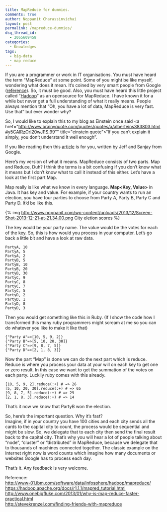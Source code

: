 ```yaml
---
title: MapReduce for dummies.
comments: true
author: Noppanit Charassinvichai
layout: post
permalink: /mapreduce-dummies/
dsq_thread_id:
  - 2065609458
categories:
  - Knowledges
tags:
  - big-data
  - map reduce
---
```

If you are a programmer or work in IT organisations. You must have heard the term &#8220;MapReduce&#8221; at some point. Some of you might be like myself, wondering what does it mean. It&#8217;s coined by very smart people from Google ([reference][1]). So, it must be good. Also, you must have heard this little project called &#8220;[Hadoop][2]&#8221; as an opensource for MapReduce. I have known it for a while but never get a full understanding of what it really means. People always mention that &#8220;Oh, you have a lot of data, MapReduce is very fast. Use that&#8221; but ever wonder why? 

So, I would like to explain this to my blog as Einstein once said <a href="http://www.brainyquote.com/quotes/quotes/a/alberteins383803.html#y5CAlRzOrI20wJPS.99"" title="einstein quote">&#8220;If you can&#8217;t explain it simply, you don&#8217;t understand it well enough&#8221;</a>. 

If you like reading then this [article][3] is for you, written by Jeff and Sanjay from Google.

Here&#8217;s my version of what it means. MapReduce consists of two parts. Map and Reduce, Duh? I think the terms is a bit confusing if you don&#8217;t know what it means but I don&#8217;t know what to call it instead of this either. Let&#8217;s have a look at the first part Map. 

Map really is like what we know in every language. **Map<Key, Value>** in Java. It has key and value. For example, if your country wants to run an election, you have four parties to choose from Party A, Party B, Party C and Party D. It&#8217;d be like this.

{% img http://www.noppanit.com/wp-content/uploads/2013/12/Screen-Shot-2013-12-21-at-21.34.00.png City eletion scores %}

The key would be your party name. The value would be the votes for each of the key. So, this is how would you process in your computer. Let&#8217;s go back a little bit and have a look at raw data.

```
PartyA, 10
PartyA, 5
PartyA, 2
PartyB, 5
PartyB, 10
PartyB, 20
PartyB, 30
PartyC, 9
PartyC, 8
PartyC, 7
PartyC, 5
PartyD, 2
PartyD, 1
PartyD, 8
PartyD, 3
```

Then you would get something like this in Ruby. (If I show the code how I transformed this many ruby programmers might scream at me so you can do whatever you like to make it like that)

```
{"Party A"=>[10, 5, 9, 2]}
{"Party B"=>[5, 10, 20, 30]}
{"Party C"=>[9, 8, 7, 5]}
{"Party D"=>[2, 1, 8, 3]}
```

Now the part &#8220;Map&#8221; is done we can do the next part which is reduce. Reduce is where you process your data at your will on each key to get one or zero result. In this case we want to get the summation of the votes on each party. Luckily ruby comes with this already.

```
[10, 5, 9, 2].reduce(:+) # => 26
[5, 10, 20, 30].reduce(:+) # => 65
[9, 8, 7, 5].reduce(:+) # => 29
[2, 1, 8, 3].reduce(:+) # => 14
```

That&#8217;s it now we know that PartyB won the election. 

So, here&#8217;s the important question. Why it&#8217;s fast?  
Imagine, if in your country you have 100 cities and each city sends all the cards to the capital city to count, the process would be sequential and might be slow. So, we delegate that to each city then send the final result back to the capital city. That&#8217;s why you will hear a lot of people talking about &#8220;node&#8221;, &#8220;cluster&#8221; or &#8220;distributed&#8221; in MapReduce, because we delegate that to thousands of machines connected together. The classic example on the Internet right now is word counts which imagine how many documents or websites Google has to process each day. 

That&#8217;s it. Any feedback is very welcome.

Reference:  
<http://www-01.ibm.com/software/data/infosphere/hadoop/mapreduce/>  
<https://hadoop.apache.org/docs/r1.1.1/mapred_tutorial.html>  
<http://www.onebigfluke.com/2013/01/why-is-map-reduce-faster-practical.html>  
<http://stevekrenzel.com/finding-friends-with-mapreduce>

 [1]: https://en.wikipedia.org/wiki/Mapreduce "MapReduce"
 [2]: https://hadoop.apache.org/ "Hadoop"
 [3]: https://www.usenix.org/legacy/publications/library/proceedings/osdi04/tech/full_papers/dean/dean_html/ "MapReduce: Simplified Data Processing on Large Clusters"

